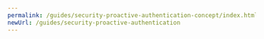 ```yaml
---
permalink: /guides/security-proactive-authentication-concept/index.html
newUrl: /guides/security-proactive-authentication
---
```

